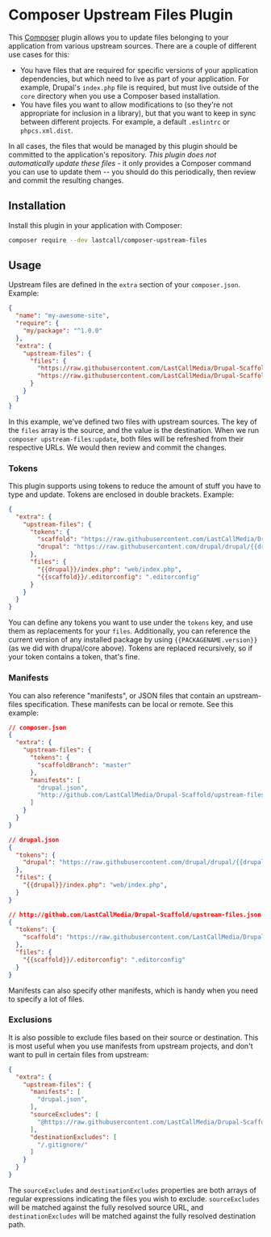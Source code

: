 Composer Upstream Files Plugin
==============================

This [Composer](https://getcomposer.org/) plugin allows you to update files belonging to your application from various upstream sources.  There are a couple of different use cases for this:

* You have files that are required for specific versions of your application dependencies, but which need to live as part of your application.  For example, Drupal's `index.php` file is required, but must live outside of the `core` directory when you use a Composer based installation.
* You have files you want to allow modifications to (so they're not appropriate for inclusion in a library), but that you want to keep in sync between different projects.  For example, a default `.eslintrc` or `phpcs.xml.dist`.

In all cases, the files that would be managed by this plugin should be committed to the application's repository.  _This plugin does not automatically update these files_ - it only provides a Composer command you can use to update them -- you should do this periodically, then review and commit the resulting changes.

Installation
------------
Install this plugin in your application with Composer:
```bash
composer require --dev lastcall/composer-upstream-files
```

Usage
-----
Upstream files are defined in the `extra` section of your `composer.json`.  Example:
```json
{
  "name": "my-awesome-site",
  "require": {
    "my/package": "^1.0.0"
  },
  "extra": {
    "upstream-files": {
      "files": {
        "https://raw.githubusercontent.com/LastCallMedia/Drupal-Scaffold/circle20/.editorconfig": ".editorconfig",
        "https://raw.githubusercontent.com/LastCallMedia/Drupal-Scaffold/circle20/web/.htaccess": "web/.htaccess"
      }
    }
  }
}
```
In this example, we've defined two files with upstream sources.  The key of the `files` array is the source, and the value is the destination.  When we run `composer upstream-files:update`, both files will be refreshed from their respective URLs.  We would then review and commit the changes.

### Tokens

This plugin supports using tokens to reduce the amount of stuff you have to type and update.  Tokens are enclosed in double brackets.  Example:
```json
{
  "extra": {
    "upstream-files": {
      "tokens": {
        "scaffold": "https://raw.githubusercontent.com/LastCallMedia/Drupal-Scaffold",
        "drupal": "https://raw.githubusercontent.com/drupal/drupal/{{drupal/core.version}}"
      },
      "files": {
        "{{drupal}}/index.php": "web/index.php",
        "{{scaffold}}/.editorconfig": ".editorconfig"
      }
    }
  }
}
```
You can define any tokens you want to use under the `tokens` key, and use them as replacements for your `files`.  Additionally, you can reference the current version of any installed package by using `{{PACKAGENAME.version}}` (as we did with drupal/core above).  Tokens are replaced recursively, so if your token contains a token, that's fine.

### Manifests

You can also reference "manifests", or JSON files that contain an upstream-files specification.  These manifests can be local or remote.  See this example:

```json
// composer.json
{
  "extra": {
    "upstream-files": {
      "tokens": {
        "scaffoldBranch": "master"
      },
      "manifests": [
        "drupal.json",
        "http://github.com/LastCallMedia/Drupal-Scaffold/upstream-files.json"
      ]
    }
  }
}
```
```json
// drupal.json
{
  "tokens": {
    "drupal": "https://raw.githubusercontent.com/drupal/drupal/{{drupal/core.version}}"
  },
  "files": {
    "{{drupal}}/index.php": "web/index.php",
  }
}
```
```json
// http://github.com/LastCallMedia/Drupal-Scaffold/upstream-files.json
{
  "tokens": {
    "scaffold": "https://raw.githubusercontent.com/LastCallMedia/Drupal-Scaffold/{{scaffoldBranch}}"
  },
  "files": {
    "{{scaffold}}/.editorconfig": ".editorconfig"
  }
}
```

Manifests can also specify other manifests, which is handy when you need to specify a lot of files.

### Exclusions

It is also possible to exclude files based on their source or destination.  This is most useful when you use manifests from upstream projects, and don't want to pull in certain files from upstream:
 
```json
{
  "extra": {
    "upstream-files": {
      "manifests": [
        "drupal.json",
      ],
      "sourceExcludes": [
        "@https://raw.githubusercontent.com/LastCallMedia/Drupal-Scaffold/.*@"
      ],
      "destinationExcludes": [
        "/.gitignore/"
      ]
    }
  }
}
```
The `sourceExcludes` and `destinationExcludes` properties are both arrays of regular expressions indicating the files you wish to exclude.  `sourceExcludes` will be matched against the fully resolved source URL, and `destinationExcludes` will be matched against the fully resolved destination path.
